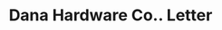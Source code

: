 ---
doi: 10.7916/D8RR397F
date_other: '1908'
date_other_textual: '1908'
form: correspondence
genre:
- Letters (correspondence)
name:
- Dana Hardware Co.
object_in_context_url: https://biggert.cul.columbia.edu/items/view/ave_biggert_00363
subject_hierarchical_geographic:
- Boston, Massachusetts, United States
subject_name:
- Dana Hardware Co.
title: Dana Hardware Co.. Letter
sort_title: Dana Hardware Co.. Letter
call_number: ave_biggert_00363
coordinates:
- 42.35805555555556,-71.06361111111111
pid: ave_biggert_00363
identifiers: ave_biggert_00363
permalink: /biggert/ave_biggert_00363/
layout: iiif-image-page
---